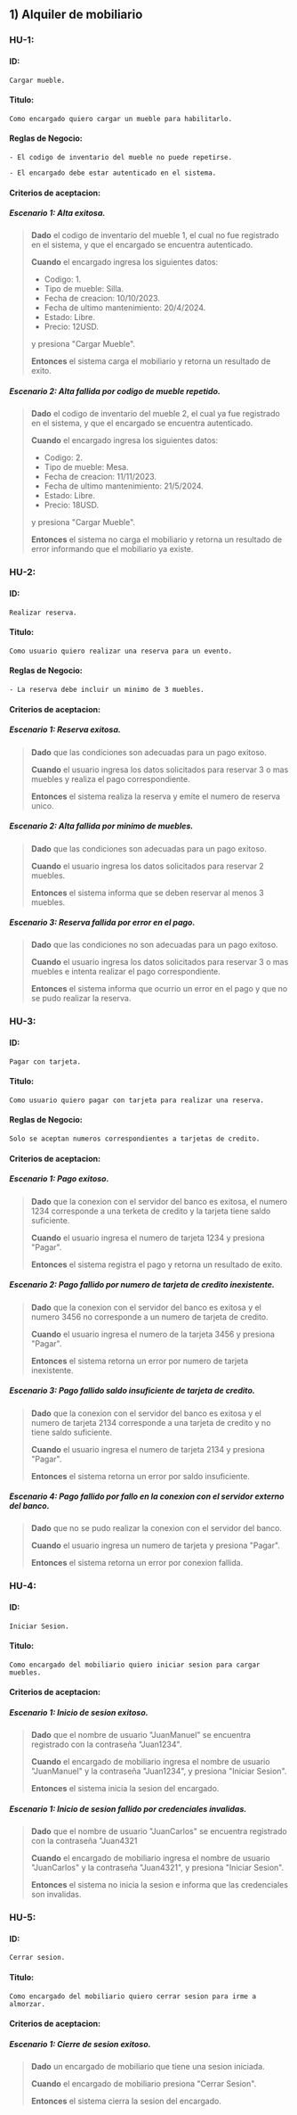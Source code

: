## 1) Alquiler de mobiliario
### HU-1:
#### ID: 
`Cargar mueble.`
#### Titulo:
`Como encargado quiero cargar un mueble para habilitarlo.`
#### Reglas de Negocio:
`- El codigo de inventario del mueble no puede repetirse.`

`- El encargado debe estar autenticado en el sistema.`

#### Criterios de aceptacion:
##### Escenario 1: Alta exitosa.
>**Dado** el codigo de inventario del mueble 1, el cual no fue registrado en el sistema, y que el encargado se encuentra autenticado.
>
>**Cuando** el encargado ingresa los siguientes datos:
>- Codigo: 1.
>- Tipo de mueble: Silla.
>- Fecha de creacion: 10/10/2023.
>- Fecha de ultimo mantenimiento: 20/4/2024.
>- Estado: Libre.
>- Precio: 12USD.
>
> y presiona "Cargar Mueble".
>
>**Entonces** el sistema carga el mobiliario y retorna un resultado de exito.

##### Escenario 2: Alta fallida por codigo de mueble repetido.
>**Dado** el codigo de inventario del mueble 2, el cual ya fue registrado en el sistema, y que el encargado se encuentra autenticado.
>
>**Cuando** el encargado ingresa los siguientes datos:
>- Codigo: 2.
>- Tipo de mueble: Mesa.
>- Fecha de creacion: 11/11/2023.
>- Fecha de ultimo mantenimiento: 21/5/2024.
>- Estado: Libre.
>- Precio: 18USD.
>
> y presiona "Cargar Mueble".
>
>**Entonces** el sistema no carga el mobiliario y retorna un resultado de error informando que el mobiliario ya existe.

### HU-2:
#### ID:
`Realizar reserva.`
#### Titulo:
`Como usuario quiero realizar una reserva para un evento.`
#### Reglas de Negocio:
`- La reserva debe incluir un minimo de 3 muebles.`

#### Criterios de aceptacion:
##### Escenario 1: Reserva exitosa.
>**Dado** que las condiciones son adecuadas para un pago exitoso.
>
>**Cuando** el usuario ingresa los datos solicitados para reservar 3 o mas muebles y realiza el pago correspondiente.
>
>**Entonces** el sistema realiza la reserva y emite el numero de reserva unico.

##### Escenario 2: Alta fallida por minimo de muebles.
>**Dado** que las condiciones son adecuadas para un pago exitoso.
>
>**Cuando** el usuario ingresa los datos solicitados para reservar 2 muebles.
>
>**Entonces** el sistema informa que se deben reservar al menos 3 muebles.

##### Escenario 3: Reserva fallida por error en el pago.
>**Dado** que las condiciones no son adecuadas para un pago exitoso.
>
>**Cuando** el usuario ingresa los datos solicitados para reservar 3 o mas muebles e intenta realizar el pago correspondiente.
>
>**Entonces** el sistema informa que ocurrio un error en el pago y que no se pudo realizar la reserva.

### HU-3:
#### ID:
`Pagar con tarjeta.`
#### Titulo:
`Como usuario quiero pagar con tarjeta para realizar una reserva.`
#### Reglas de Negocio:
`Solo se aceptan numeros correspondientes a tarjetas de credito.`

#### Criterios de aceptacion:
##### Escenario 1: Pago exitoso.
>**Dado** que la conexion con el servidor del banco es exitosa, el numero 1234 corresponde a una terketa de credito y la tarjeta tiene saldo suficiente.
>
>**Cuando** el usuario ingresa el numero de tarjeta 1234 y presiona "Pagar".
>
>**Entonces** el sistema registra el pago y retorna un resultado de exito.

##### Escenario 2: Pago fallido por numero de tarjeta de credito inexistente.
>**Dado** que la conexion con el servidor del banco es exitosa y el numero 3456 no corresponde a un numero de tarjeta de credito.
>
>**Cuando** el usuario ingresa el numero de la tarjeta 3456 y presiona "Pagar".
>
>**Entonces** el sistema retorna un error por numero de tarjeta inexistente.

##### Escenario 3: Pago fallido saldo insuficiente de tarjeta de credito.
>**Dado** que la conexion con el servidor del banco es exitosa y el numero de tarjeta 2134 corresponde a una tarjeta de credito y no tiene saldo suficiente.
>
>**Cuando** el usuario ingresa el numero de tarjeta 2134 y presiona "Pagar".
>
>**Entonces** el sistema retorna un error por saldo insuficiente.

##### Escenario 4: Pago fallido por fallo en la conexion con el servidor externo del banco.
>**Dado** que no se pudo realizar la conexion con el servidor del banco.
>
>**Cuando** el usuario ingresa un numero de tarjeta y presiona "Pagar".
>
>**Entonces** el sistema retorna un error por conexion fallida.

### HU-4:
#### ID:
`Iniciar Sesion.`
#### Titulo:
`Como encargado del mobiliario quiero iniciar sesion para cargar muebles.`

#### Criterios de aceptacion:
##### Escenario 1: Inicio de sesion exitoso.
>**Dado** que el nombre de usuario "JuanManuel" se encuentra registrado con la contraseña "Juan1234".
>
>**Cuando** el encargado de mobiliario ingresa el nombre de usuario "JuanManuel" y la contraseña "Juan1234", y presiona "Iniciar Sesion".
>
>**Entonces** el sistema inicia la sesion del encargado.

##### Escenario 1: Inicio de sesion fallido por credenciales invalidas.
>**Dado** que el nombre de usuario "JuanCarlos" se encuentra registrado con la contraseña "Juan4321
>
>**Cuando** el encargado de mobiliario ingresa el nombre de usuario "JuanCarlos" y la contraseña "Juan4321", y presiona "Iniciar Sesion".
>
>**Entonces** el sistema no inicia la sesion e informa que las credenciales son invalidas.

### HU-5:
#### ID:
`Cerrar sesion.`
#### Titulo:
`Como encargado del mobiliario quiero cerrar sesion para irme a almorzar.`

#### Criterios de aceptacion:
##### Escenario 1: Cierre de sesion exitoso.
>**Dado** un encargado de mobiliario que tiene una sesion iniciada.
>
>**Cuando** el encargado de mobiliario presiona "Cerrar Sesion".
>
>**Entonces** el sistema cierra la sesion del encargado.
